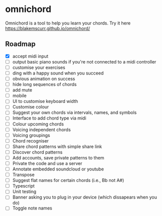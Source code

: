 # omnichord

Omnichord is a tool to help you learn your chords. Try it here https://blakemscurr.github.io/omnichord/

## Roadmap

  - [x] accept midi input
  - [ ] output basic piano sounds if you're not connected to a midi controller
  - [ ] customise your exercises
  - [ ] ding with a happy sound when you succeed
  - [ ] obvious animation on success
  - [ ] hide long sequences of chords
  - [ ] add mute
  - [ ] mobile
  - [ ] UI to customise keyboard width
  - [ ] Customise colour
  - [ ] Suggest your own chords via intervals, names, and symbols
  - [ ] Interface to add chord type via midi
  - [ ] Colour upcoming chords
  - [ ] Voicing independent chords
  - [ ] Voicing groupings
  - [ ] Chord recogniser
  - [ ] Share chord patterns with simple share link
  - [ ] Discover chord patterns
  - [ ] Add accounts, save private patterns to them
  - [ ] Private the code and use a server
  - [ ] Annotate embedded soundcloud or youtube
  - [ ] Transpose
  - [ ] Suggest flat names for certain chords (i.e., Bb not A#)
  - [ ] Typescript
  - [ ] Unit testing
  - [ ] Banner asking you to plug in your device (which dissapears when you do)
  - [ ] Toggle note names
